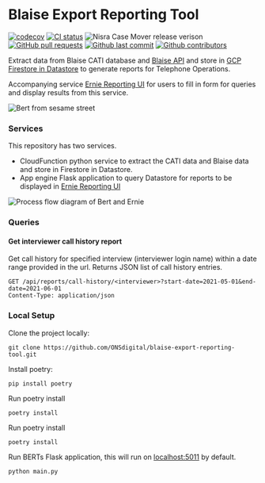 # Blaise Export Reporting Tool

[![codecov](https://codecov.io/gh/ONSdigital/blaise-export-reporting-tool/branch/main/graph/badge.svg)](https://codecov.io/gh/ONSdigital/blaise-export-reporting-tool)
[![CI status](https://github.com/ONSdigital/blaise-export-reporting-tool/workflows/Test%20coverage%20report/badge.svg)](https://github.com/ONSdigital/blaise-export-reporting-tool/workflows/Test%20coverage%20report/badge.svg)
<img src="https://img.shields.io/github/release/ONSdigital/blaise-export-reporting-tool.svg?style=flat-square" alt="Nisra Case Mover release verison">
[![GitHub pull requests](https://img.shields.io/github/issues-pr-raw/ONSdigital/blaise-export-reporting-tool.svg)](https://github.com/ONSdigital/blaise-export-reporting-tool/pulls)
[![Github last commit](https://img.shields.io/github/last-commit/ONSdigital/blaise-export-reporting-tool.svg)](https://github.com/ONSdigital/blaise-export-reporting-tool/commits)
[![Github contributors](https://img.shields.io/github/contributors/ONSdigital/blaise-export-reporting-tool.svg)](https://github.com/ONSdigital/blaise-export-reporting-tool/graphs/contributors)

Extract data from Blaise CATI database and [Blaise API](https://github.com/ONSdigital/blaise-api-rest) and store in [GCP Firestore in Datastore](https://cloud.google.com/datastore/docs/) to generate reports for Telephone Operations.

Accompanying service [Ernie Reporting UI](https://github.com/ONSdigital/blaise-management-information-reports) for users to fill in form for queries and display results from this service.

![Bert from sesame street](https://vignette.wikia.nocookie.net/vsbattles/images/c/c2/Bert.gif/revision/latest?cb=20160922094917)

### Services

This repository has two services.

- CloudFunction python service to extract the CATI data and Blaise data and store in Firestore in Datastore.
- App engine Flask application to query Datastore for reports to be displayed in [Ernie Reporting UI](https://github.com/ONSdigital/blaise-management-information-reports)

![Process flow diagram of Bert and Ernie](https://user-images.githubusercontent.com/38406765/120787780-9e96a000-c527-11eb-9065-a91efb0b24b5.png)

### Queries

#### Get interviewer call history report
Get call history for specified interview (interviewer login name) within a date range provided in the url. Returns JSON list of call history entries.
```http request
GET /api/reports/call-history/<interviewer>?start-date=2021-05-01&end-date=2021-06-01
Content-Type: application/json

```

### Local Setup

Clone the project locally:

```shell
git clone https://github.com/ONSdigital/blaise-export-reporting-tool.git
```

Install poetry:
```shell
pip install poetry
```

Run poetry install
```shell
poetry install
```

Run poetry install
```shell
poetry install
```

Run BERTs Flask application, this will run on [localhost:5011](http://localhost:5011) by default. 
```shell
python main.py
```


